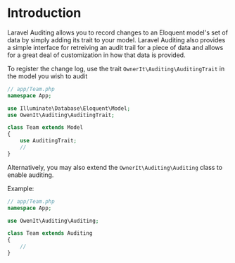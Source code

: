# Introduction

Laravel Auditing allows you to record changes to an Eloquent model's set of data by simply adding its trait to your model. Laravel Auditing also provides a simple interface for retreiving an audit trail for a piece of data and allows for a great deal of customization in how that data is provided.

To register the change log, use the trait `OwnerIt\Auditing\AuditingTrait` in the model you wish to audit

```php
// app/Team.php
namespace App;

use Illuminate\Database\Eloquent\Model;
use OwenIt\Auditing\AuditingTrait;

class Team extends Model 
{
    use AuditingTrait;
    //
}
```
Alternatively, you may also extend the `OwnerIt\Auditing\Auditing` class to enable auditing.

Example:

```php
// app/Team.php
namespace App;

use OwenIt\Auditing\Auditing;

class Team extends Auditing 
{
    // 
}
```
